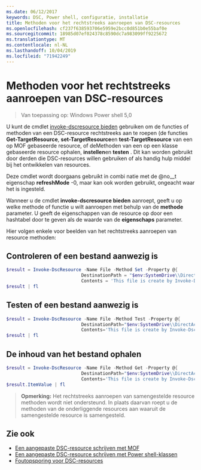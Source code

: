 ```yaml
---
ms.date: 06/12/2017
keywords: DSC, Power shell, configuratie, installatie
title: Methoden voor het rechtstreeks aanroepen van DSC-resources
ms.openlocfilehash: cf237f638593706e5959e2bcc0d851b0e55baf0e
ms.sourcegitcommit: 18985d07ef024378c8590dc7a983099ff9225672
ms.translationtype: MT
ms.contentlocale: nl-NL
ms.lasthandoff: 10/04/2019
ms.locfileid: "71942249"
---
```

# <a name="calling-dsc-resource-methods-directly"></a>Methoden voor het rechtstreeks aanroepen van DSC-resources

>Van toepassing op: Windows Power shell 5,0

U kunt de cmdlet [invoke-dscresource bieden](/powershell/module/PSDesiredStateConfiguration/Invoke-DscResource) gebruiken om de functies of methoden van een DSC-resource rechtstreeks aan te roepen (de functies **Get-TargetResource**, **set-TargetResource**en **test-TargetResource** van een op MOF gebaseerde resource, of deMethoden van een op een klasse gebaseerde resource ophalen, **instellen**en **testen** .
Dit kan worden gebruikt door derden die DSC-resources willen gebruiken of als handig hulp middel bij het ontwikkelen van resources.

Deze cmdlet wordt doorgaans gebruikt in combi natie met de @no__t eigenschap **refreshMode** -0, maar kan ook worden gebruikt, ongeacht waar het is ingesteld.

Wanneer u de cmdlet **invoke-dscresource bieden** aanroept, geeft u op welke methode of functie u wilt aanroepen met behulp van de **methode** parameter. U geeft de eigenschappen van de resource op door een hashtabel door te geven als de waarde van de **eigenschaps** parameter.

Hier volgen enkele voor beelden van het rechtstreeks aanroepen van resource methoden:

## <a name="ensure-a-file-is-present"></a>Controleren of een bestand aanwezig is

```powershell
$result = Invoke-DscResource -Name File -Method Set -Property @{
                            DestinationPath = "$env:SystemDrive\\DirectAccess.txt";
                            Contents = 'This file is create by Invoke-DscResource'} -Verbose
$result | fl
```

## <a name="test-that-a-file-is-present"></a>Testen of een bestand aanwezig is

```powershell
$result = Invoke-DscResource -Name File -Method Test -Property @{
                            DestinationPath="$env:SystemDrive\\DirectAccess.txt";
                            Contents='This file is create by Invoke-DscResource'} -Verbose
$result | fl
```

## <a name="get-the-contents-of-file"></a>De inhoud van het bestand ophalen

```powershell
$result = Invoke-DscResource -Name File -Method Get -Property @{
                            DestinationPath="$env:SystemDrive\\DirectAccess.txt";
                            Contents='This file is create by Invoke-DscResource'} -Verbose
$result.ItemValue | fl
```

>**Opmerking:** Het rechtstreeks aanroepen van samengestelde resource methoden wordt niet ondersteund. In plaats daarvan roept u de methoden van de onderliggende resources aan waaruit de samengestelde resource is samengesteld.

## <a name="see-also"></a>Zie ook
- [Een aangepaste DSC-resource schrijven met MOF](../resources/authoringResourceMOF.md)
- [Een aangepaste DSC-resource schrijven met Power shell-klassen](../resources/authoringResourceClass.md)
- [Foutopsporing voor DSC-resources](../troubleshooting/debugResource.md)